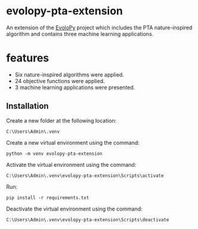 # evolopy-pta-extension
An extension of the [EvoloPy](https://github.com/7ossam81/EvoloPy) project which includes the PTA nature-inspired algorithm and contains three machine learning applications.

# features

- Six nature-inspired algorithms were applied.
- 24 objective functions were applied.
- 3 machine learning applications were presented.

## Installation

Create a new folder at the following location:

    C:\Users\Admin\.venv

Create a new virtual environment using the command:

    python -m venv evolopy-pta-extension

Activate the virtual environment using the command:

    C:\Users\Admin\.venv\evolopy-pta-extension\Scripts\activate

Run:

    pip install -r requirements.txt

Deactivate the virtual environment using the command:

    C:\Users\Admin\.venv\evolopy-pta-extension\Scripts\deactivate
